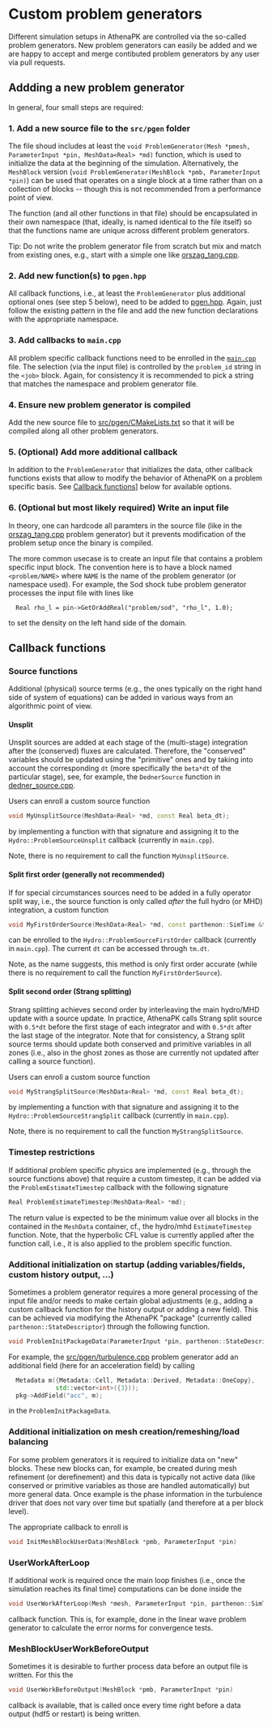 # Custom problem generators

Different simulation setups in AthenaPK are controlled via the so-called problem generators.
New problem generators can easily be added and we are happy to accept and merge contibuted problem
generators by any user via pull requests.

## Addding a new problem generator

In general, four small steps are required:

### 1. Add a new source file to the `src/pgen` folder

The file shoud includes at least the `void ProblemGenerator(Mesh *pmesh, ParameterInput *pin, MeshData<Real> *md)`
function, which is used to initialize the data at the beginning of the simulation.
Alternatively, the `MeshBlock` version (`void ProblemGenerator(MeshBlock *pmb, ParameterInput *pin)`) can be used that
operates on a single block at a time rather than on a collection of blocks -- though this is not recommended from a performance point of view.

The function (and all other functions in that file) should be encapsulated in their own namespace (that, ideally, is named
identical to the file itself) so that the functions name are unique across different problem generators.

Tip: Do not write the problem generator file from scratch but mix and match from existing ones,
e.g., start with a simple one like [orszag_tang.cpp](../src/pgen/orszag_tang.cpp).

### 2. Add new function(s) to `pgen.hpp`

All callback functions, i.e., at least the `ProblemGenerator` plus additional optional ones (see step 5 below),
need to be added to [pgen.hpp](../src/pgen/pgen.hpp).
Again, just follow the existing pattern in the file and add the new function declarations with the appropriate namespace.

### 3. Add callbacks to `main.cpp`

All problem specific callback functions need to be enrolled in the [`main.cpp`](../src/main.cpp) file.
The selection (via the input file) is controlled by the `problem_id` string in the `<job>` block.
Again, for consistency it is recommended to pick a string that matches the namespace and problem generator file.

### 4. Ensure new problem generator is compiled

Add the new source file to [src/pgen/CMakeLists.txt](../src/pgen/CMakeLists.txt) so that it will be compiled
along all other problem generators.

### 5. (Optional) Add more additional callback

In addition to the `ProblemGenerator` that initializes the data, other callback functions exists
that allow to modify the behavior of AthenaPK on a problem specific basis.
See [Callback functions](#Callback-functions)] below for available options.

### 6. (Optional but most likely required) Write an input file

In theory, one can hardcode all paramters in the source file (like in the
[orszag_tang.cpp](../src/pgen/orszag_tang.cpp) problem generator) but it
prevents modification of the problem setup once the binary is compiled.

The more common usecase is to create an input file that contains a problem specific
input block.
The convention here is to have a block named `<problem/NAME>` where `NAME` is the name
of the problem generator (or namespace used).
For example, the Sod shock tube problem generator processes the input file with lines like
```
  Real rho_l = pin->GetOrAddReal("problem/sod", "rho_l", 1.0);
```
to set the density on the left hand side of the domain.

## Callback functions

### Source functions

Additional (physical) source terms (e.g., the ones typically on the right hand side of
system of equations) can be added in various ways from an algorithmic point of view.

#### Unsplit

Unsplit sources are added at each stage of the (multi-stage) integration after the
(conserved) fluxes are calculated.
Therefore, the "conserved" variables should be updated using the "primitive" ones
and by taking into account the corresponding `dt` (more specifically the `beta*dt`
of the particular stage), see, for example, the `DednerSource` function in
[dedner_source.cpp](../src/hydro/glmmhd/dedner_source.cpp).

Users can enroll a custom source function
```c++
void MyUnsplitSource(MeshData<Real> *md, const Real beta_dt);
```
by implementing a function with that signature and assigning it to the
`Hydro::ProblemSourceUnsplit` callback (currently in `main.cpp`).

Note, there is no requirement to call the function `MyUnsplitSource`.

#### Split first order (generally not recommended)

If for special circumstances sources need to be added in a fully operator split way,
i.e., the source function is only called *after* the full hydro (or MHD) integration,
a custom function
```c++
void MyFirstOrderSource(MeshData<Real> *md, const parthenon::SimTime &tm);
```
can be enrolled to the `Hydro::ProblemSourceFirstOrder` callback (currently in `main.cpp`).
The current `dt` can be accessed through `tm.dt`.

Note, as the name suggests, this method is only first order accurate (while there
is no requirement to call the function `MyFirstOrderSource`).


#### Split second order (Strang splitting)

Strang splitting achieves second order by interleaving the main hydro/MHD update
with a source update.
In practice, AthenaPK calls Strang split source with `0.5*dt` before the first stage of
each integrator and with `0.5*dt` after the last stage of the integrator.
Note that for consistency, a Strang split source terms should update both conserved
and primitive variables in all zones (i.e., also in the ghost zones as those
are currently not updated after calling a source function).

Users can enroll a custom source function
```c++
void MyStrangSplitSource(MeshData<Real> *md, const Real beta_dt);
```
by implementing a function with that signature and assigning it to the
`Hydro::ProblemSourceStrangSplit` callback (currently in `main.cpp`).

Note, there is no requirement to call the function `MyStrangSplitSource`.


### Timestep restrictions

If additional problem specific physics are implemented (e.g., through the source
functions above) that require a custom timestep, it can be added via the
`ProblemEstimateTimestep` callback with the following signature
```c++
Real ProblemEstimateTimestep(MeshData<Real> *md);
```

The return value is expected to be the minimum value over all blocks in the
contained in the `MeshData` container, cf., the hydro/mhd `EstimateTimestep` function.
Note, that the hyperbolic CFL value is currently applied after the function call, i.e.,
it is also applied to the problem specific function.

### Additional initialization on startup (adding variables/fields, custom history output, ...)

Sometimes a problem generator requires a more general processing of the input file
and/or needs to make certain global adjustments (e.g., adding a custom callback function
for the history output or adding a new field).
This can be achieved via modifying the AthenaPK "package" (currently called
`parthenon::StateDescriptor`) through the following function.
```c++
void ProblemInitPackageData(ParameterInput *pin, parthenon::StateDescriptor *pkg)
```

For example, the [src/pgen/turbulence.cpp](../[src/pgen/turbulence.cpp]) problem generator
add an additional field (here for an acceleration field) by calling
```c++
  Metadata m({Metadata::Cell, Metadata::Derived, Metadata::OneCopy},
             std::vector<int>({3}));
  pkg->AddField("acc", m);
```
in the `ProblemInitPackageData`.

### Additional initialization on mesh creation/remeshing/load balancing

For some problem generators it is required to initialize data on "new" blocks.
These new blocks can, for example, be created during mesh refinement
(or derefinement) and this data is typically not active data (like
conserved or primitive variables as those are handled automatically)
but more general data.
Once example is the phase information in the turbulence driver that
does not vary over time but spatially (and therefore at a per block level).

The appropriate callback to enroll is
```c++
void InitMeshBlockUserData(MeshBlock *pmb, ParameterInput *pin)
```

### UserWorkAfterLoop

If additional work is required once the main loop finishes (i.e., once the
simulation reaches its final time) computations can be done inside the
```c++
void UserWorkAfterLoop(Mesh *mesh, ParameterInput *pin, parthenon::SimTime &tm)
```
callback function.
This is, for example, done in the linear wave problem generator to calculate the
error norms for convergence tests.

### MeshBlockUserWorkBeforeOutput

Sometimes it is desirable to further process data before an output file is written.
For this the
```c++
void UserWorkBeforeOutput(MeshBlock *pmb, ParameterInput *pin)
```
callback is available, that is called once every time right before a data output
(hdf5 or restart) is being written.
